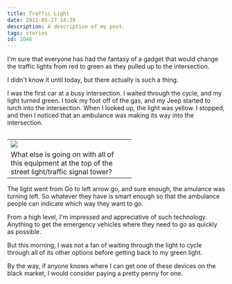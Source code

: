 ```yaml
---
title: Traffic Light
date: 2011-05-27 14:39
description: A description of my post.
tags: stories
id: 1046
---
```

I'm sure that everyone has had the fantasy of a gadget that would change the traffic lights from red to green as they pulled up to the intersection.

I didn't know it until today, but there actually is such a thing.

I was the first car at a busy intersection.  I waited through the cycle, and my light turned green.  I took my foot off of the gas, and my Jeep started to lurch into the intersection.  When I looked up, the light was yellow.  I stopped, and then I noticed that an ambulance was making its way into the intersection.
<table cellpadding="2" align="left"><tr><td width="250" ><img src="/img/light.jpg"></td><td width="5" rowspan="2"><spacer type="block" width="5" height="1"></td></tr><tr><td class="caption" width="250">What else is going on with all of this equipment at the top of the street light/traffic signal tower?</td></tr></table>

The light went from Go to left arrow go, and sure enough, the amulance was turning left.  So whatever they have is smart enough so that the ambulance people can indicate which way they want to go.

From a high level, I'm impressed and appreciative of such technology.  Anything to get the emergency vehicles where they need to go as quickly as possible.

But this morning, I was not a fan of waiting through the light to cycle through all of its other options before getting back to my green light.

By the way, if anyone knows where I can get one of these devices on the black market, I would consider paying a pretty penny for one.